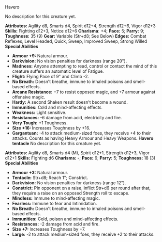 Havero

No description for this creature yet.

**Attributes:** Agility d8, Smarts d4, Spirit d12+4, Strength d12+6,
Vigor d12+3
**Skills:** Fighting d12+3, Notice d12+6
**Charisma:** +4; **Pace:** 5; **Parry:** 9; **Toughness:** 35 (9)
**Gear:** Variable (Str+d8; See Below)
**Edges:** Combat Reflexes, Level Headed, Quick, Sweep, Improved Sweep,
Strong Willed
**Special Abilities**
- **Armour +9:** Natural armour.
- **Darkvision:** No vision penalties for darkness (range 20").
- **Madness:** Anyone attempting to read, control or contact the mind of
this creature suffers an automatic level of Fatigue.
- **Flight:** Flying Pace of 9" and Climb -2.
- **No Breath:** Doesn't breathe, immune to inhaled poisons and
smell-based effects.
- **Arcane Resistance:** +7 to resist opposed magic, and +7 armour
against offensive magic.
- **Hardy:** A second Shaken result doesn't become a wound.
- **Immunities:** Cold and mind-affecting effects.
- **Weakness:** Light sensitive.
- **Resistances:** -6 damage from acid, electricity and fire.
- **Very Tough:** +1 Toughness.
- **Size +16:** Increases Toughness by +16.
- **Gargantuan:** -4 to attack medium-sized foes, they receive +4 to
their attacks. Counts as having Heavy Armour and Heavy Weapons.
**Havero tentacle**
No description for this creature yet.

**Attributes:** Agility d8, Smarts d4 (M), Spirit d12+1, Strength d12+3,
Vigor d12+1
**Skills:** Fighting d6
**Charisma:** -; **Pace:** 6; **Parry:** 5; **Toughness:** 18 (3)
**Special Abilities**
- **Armour +3:** Natural armour.
- **Tentacle:** Str+d8; Reach 1"; Constrict.
- **Darkvision:** No vision penalties for darkness (range 12").
- **Constrict:** Pin opponent on a raise, inflict Str+d6 per round after
that, they require a raise on an opposed Strength roll to escape.
- **Mindless:** Immune to mind-affecting magic.
- **Fearless:** Immune to fear and Intimidation.
- **No Breath:** Doesn't breathe, immune to inhaled poisons and
smell-based effects.
- **Immunities:** Cold, poison and mind-affecting effects.
- **Resistances:** -2 damage from acid and fire.
- **Size +7:** Increases Toughness by +7.
- **Large:** -2 to attack medium-sized foes, they receive +2 to their
attacks.

